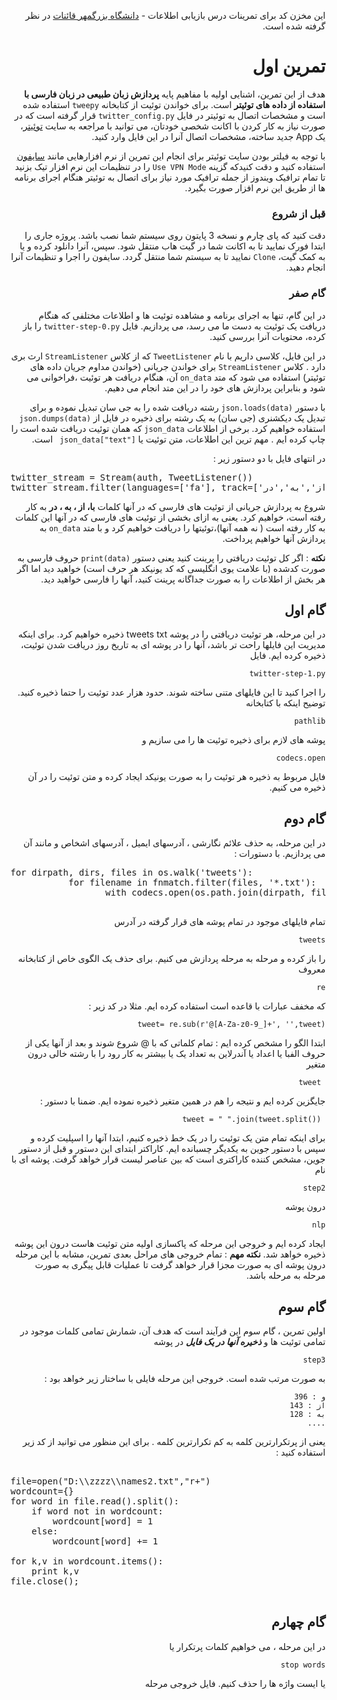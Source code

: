 <div dir=rtl>
 
این مخزن کد برای تمرینات درس بازیابی اطلاعات - [دانشگاه بزرگمهر قائنات](http://buqaen.ac.ir) در نظر گرفته شده است.
# تمرین اول
هدف از این تمرین، اشنایی اولیه با مفاهیم پایه **پردازش زبان طبیعی در زبان فارسی با استفاده از داده های توئیتر** است. 
 برای خواندن توئیت از کتابخانه `tweepy` استفاده شده است و مشخصات اتصال به توئیتر در فایل `twitter_config.py` قرار گرفته است که در صورت نیاز به کار کردن با اکانت شخصی خودتان، می توانید با مراجعه به سایت [توئیتر](https://apps.twitter.com)، یک App جدید ساخته، مشخصات اتصال آنرا در این فایل وارد کنید.
 
با توجه به فیلتر بودن سایت توئیتر برای انجام این تمرین از نرم افزارهایی مانند [سایفون](https://s3.amazonaws.com/0ubz-2q11-gi9y/fa.html#rtl) استفاده کنید و دقت کنیدکه گزینه `Use VPN Mode` را در تنظیمات این نرم افزار تیک بزنید تا تمام ترافیک ویندوز از جمله ترافیک مورد نیاز برای اتصال به توئیتر هنگام اجرای برنامه ها از طریق این نرم افزار صورت بگیرد.

### قبل از شروع
دقت کنید که پای چارم و نسخه 3 پایتون روی سیستم شما نصب باشد.
پروژه جاری را ابتدا فورک نمایید تا به اکانت شما در گیت هاب منتقل شود. سپس، آنرا دانلود کرده و یا به کمک گیت، `Clone` نمایید تا به سیستم شما منتقل گردد.
سایفون را اجرا و تنظیمات آنرا انجام دهید. 

### گام صفر
در این گام، تنها به اجرای برنامه و مشاهده توئیت ها و اطلاعات مختلفی که هنگام دریافت یک توئیت به دست ما می رسد، می پردازیم. 
فایل `twitter-step-0.py` را باز کرده، محتویات آنرا بررسی کنید.  

در این فایل، کلاسی داریم با نام `TweetListener` که از کلاس `StreamListener` ارث بری دارد . کلاس `StreamListener` برای خواندن جریانی (خواندن مداوم جریان داده های توئیتر) استفاده می شود که متد  `on_data` آن، هنگام دریافت هر توئیت ،فراخوانی می شود و بنابراین پردازش های خود را در این متد انجام می دهیم. 

با دستور `json.loads(data)` 
 رشته دریافت شده را به جی سان تبدیل نموده و برای تبدیل یک دیکشنری (جی سان) به یک رشته برای ذخیره در فایل از `json.dumps(data)`   استفاده خواهیم کرد.
برخی از اطلاعات `json_data` که همان توئیت دریافت شده است را چاپ کرده ایم . مهم ترین این اطلاعات، متن توئیت یا
  `json_data["text"] `  است. 
  
در انتهای فایل با دو دستور زیر : 

<pre dir=ltr>
twitter_stream = Stream(auth, TweetListener()) 
twitter_stream.filter(languages=['fa'], track=['با' , 'از','به','در'])
</pre> 

شروع به پردازش جریانی از توئیت های فارسی که در آنها کلمات **با، از ، به ، در** به کار رفته است، خواهیم کرد. یعنی به ازای بخشی از توئیت های فارسی که در آنها این کلمات به کار رفته است ( نه همه آنها)،توئیتها را دریافت خواهیم کرد و با متد `on_data` به پردازش آنها خواهیم پرداخت.

**نکته** : اگر کل توئیت دریافتی را پرینت کنید یعنی دستور `print(data)` حروف فارسی به صورت کدشده (با علامت یوی انگلیسی که کد یونیکد هر حرف است) خواهید دید اما اگر هر بخش از اطلاعات را به صورت جداگانه پرینت کنید، آنها را فارسی خواهید دید. 
     
## گام اول
در این مرحله، هر توئیت دریافتی را در پوشه
 tweets‌
 txt‌
  ذخیره خواهیم کرد. برای اینکه مدیریت این فایلها راحت تر باشد، آنها را در پوشه ای به تاریخ روز دریافت شدن توئیت، ذخیره کرده ایم. 
فایل 
```
twitter-step-1.py
```
   را اجرا کنید تا این فایلهای متنی ساخته شوند. حدود هزار عدد توئیت را حتما ذخیره کنید.
توضیح اینکه با کتابخانه 
```
pathlib
```
 پوشه های لازم برای ذخیره توئیت ها را می سازیم و
  ```
  codecs.open
  ```
   فایل مربوط به ذخیره هر توئیت را به صورت یونیکد ایجاد کرده و متن توئیت را در آن ذخیره می کنیم. 

## گام دوم 
در این مرحله، به حذف علائم نگارشی ، آدرسهای ایمیل ، آدرسهای اشخاص و مانند آن می پردازیم.
با دستورات : 
<pre dir=ltr>
for dirpath, dirs, files in os.walk('tweets'):    
           for filename in fnmatch.filter(files, '*.txt'):        
                  with codecs.open(os.path.join(dirpath, filename),'r',encoding="utf-8")as f:

</pre>
تمام فایلهای موجود در تمام پوشه های قرار گرفته در آدرس 
```
tweets
```
را باز کرده و مرحله به مرحله پردازش می کنیم. 
برای حذف یک الگوی خاص از کتابخانه معروف 
```
re
```
که مخفف عبارات با قاعده است استفاده کرده ایم. مثلا در کد زیر : 

```
tweet= re.sub(r'@[A-Za-z0-9_]+', '',tweet)

```
 ابتدا الگو  را مشخص کرده ایم : تمام کلماتی که با 
 @ 
 شروع شوند و بعد از آنها یکی از حروف الفبا یا اعداد یا آندرلاین به تعداد یک یا بیشتر به کار رود را با رشته خالی درون متغیر 

```
 tweet 
```

 جایگزین کرده ایم و نتیجه را هم در همین متغیر ذخیره نموده ایم.
 ضمنا با دستور : 

```
 tweet = " ".join(tweet.split())
```

 برای اینکه تمام متن یک توئیت را در یک خط ذخیره کنیم، ابتدا آنها را اسپلیت کرده و سپس با دستور جوین به یکدیگر چسبانده ایم. کاراکتر ابتدای این دستور و قبل از دستور جوین، مشخص کننده کاراکتری است که بین عناصر لیست قرار خواهد گرفت. 
 پوشه ای با نام 
 ```
 step2
 ```
 درون پوشه 
 ```
 nlp
 ```
 ایجاد کرده ایم و خروجی این مرحله که پاکسازی اولیه متن توئیت هاست درون این پوشه ذخیره خواهد شد.
**نکته مهم** : 
تمام خروجی های مراحل بعدی تمرین، مشابه با این مرحله درون پوشه ای به صورت مجزا قرار خواهد گرفت تا عملیات قابل پیگری به صورت مرحله به مرحله باشد. 
 
## گام سوم
اولین تمرین ، گام سوم این فرآیند است که هدف آن، شمارش تمامی کلمات موجود در تمامی توئیت ها و ***ذخیره آنها در یک فایل*** در پوشه 
```
step3
```
به صورت مرتب شده است. خروجی این مرحله فایلی با ساختار زیر خواهد بود : 
```
و : 396
از : 143
به : 128
....
```
یعنی از پرتکرارترین کلمه به کم تکرارترین کلمه .
برای این منظور می توانید از کد زیر استفاده کنید :‌
<pre dir=ltr>

file=open("D:\\zzzz\\names2.txt","r+")
wordcount={}
for word in file.read().split():
    if word not in wordcount:
        wordcount[word] = 1
    else:
        wordcount[word] += 1

for k,v in wordcount.items():
    print k,v
file.close();

</pre>

## گام چهارم 
در این مرحله ، می خواهیم کلمات پرتکرار یا 
```
stop words
```
یا ایست واژه ها را حذف کنیم. 
فایل خروجی مرحله 


</div>
